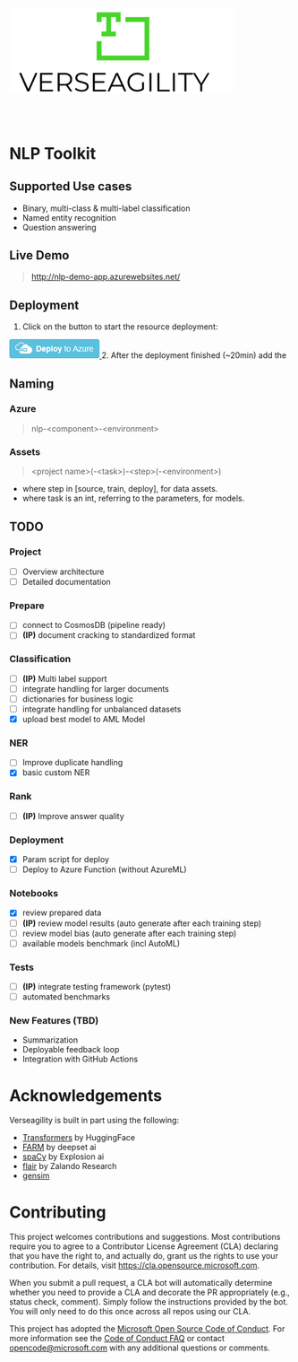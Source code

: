 <img src="demo/logo2.PNG" width="400" align="center"><br><br><br><br>

# NLP Toolkit

## Supported Use cases
- Binary, multi-class & multi-label classification
- Named entity recognition
- Question answering

## Live Demo
> http://nlp-demo-app.azurewebsites.net/

## Deployment

1. Click on the button to start the resource deployment:
<a href="https://portal.azure.com/#create/Microsoft.Template/uri/https%3A%2F%2Fraw.githubusercontent.com%2Fchristian-vorhemus%2Ffunction-app%2Fmaster%2Fazuredeploy.json" target="_blank">
<img src="https://raw.githubusercontent.com/Azure/azure-quickstart-templates/master/1-CONTRIBUTION-GUIDE/images/deploytoazure.png"/>
</a>
2. After the deployment finished (~20min) add the 

## Naming
### Azure
> nlp-\<component\>-\<environment\>
### Assets
> \<project name\>(-\<task\>)-\<step\>(-\<environment\>)
- where step in [source, train, deploy], for data assets.
- where task is an int, referring to the parameters, for models.

## TODO
### Project
- [ ] Overview architecture
- [ ] Detailed documentation
### Prepare
- [ ] connect to CosmosDB (pipeline ready)
- [ ] **(IP)** document cracking to standardized format
### Classification
- [ ] **(IP)** Multi label support
- [ ] integrate handling for larger documents
- [ ] dictionaries for business logic
- [ ] integrate handling for unbalanced datasets
- [x] upload best model to AML Model
### NER
- [ ] Improve duplicate handling
- [x] basic custom NER
### Rank
- [ ] **(IP)** Improve answer quality
### Deployment
- [x] Param script for deploy
- [ ] Deploy to Azure Function (without AzureML)
### Notebooks
- [x] review prepared data
- [ ] **(IP)** review model results (auto generate after each training step)
- [ ] review model bias (auto generate after each training step)
- [ ] available models benchmark (incl AutoML)
### Tests
- [ ] **(IP)** integrate testing framework (pytest)
- [ ] automated benchmarks
### New Features (TBD)
- Summarization
- Deployable feedback loop
- Integration with GitHub Actions

# Acknowledgements
Verseagility is built in part using the following:
- [Transformers](https://github.com/huggingface/pytorch-transformers) by HuggingFace
- [FARM](https://github.com/deepset-ai/FARM/) by deepset ai
- [spaCy](https://github.com/explosion/spaCy/) by Explosion ai
- [flair](https://github.com/flairNLP/flair/) by Zalando Research
- [gensim](https://radimrehurek.com/gensim/)

# Contributing
This project welcomes contributions and suggestions.  Most contributions require you to agree to a
Contributor License Agreement (CLA) declaring that you have the right to, and actually do, grant us
the rights to use your contribution. For details, visit https://cla.opensource.microsoft.com.

When you submit a pull request, a CLA bot will automatically determine whether you need to provide
a CLA and decorate the PR appropriately (e.g., status check, comment). Simply follow the instructions
provided by the bot. You will only need to do this once across all repos using our CLA.

This project has adopted the [Microsoft Open Source Code of Conduct](https://opensource.microsoft.com/codeofconduct/).
For more information see the [Code of Conduct FAQ](https://opensource.microsoft.com/codeofconduct/faq/) or
contact [opencode@microsoft.com](mailto:opencode@microsoft.com) with any additional questions or comments.
